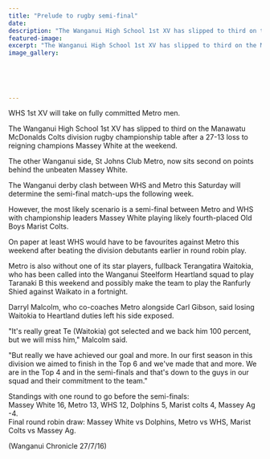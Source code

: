 ```yaml
---
title: "Prelude to rugby semi-final"
date: 
description: "The Wanganui High School 1st XV has slipped to third on the Manawatu McDonalds Colts division rugby championship table after a 27-13 loss to reigning champions Massey White at the weekend..."
featured-image: 
excerpt: "The Wanganui High School 1st XV has slipped to third on the Manawatu McDonalds Colts division rugby championship table after a 27-13 loss to reigning champions Massey White at the weekend."
image_gallery:
	
	
	
	
	
---
```


<p>WHS 1st XV will take on fully committed Metro men.</p>
<p>The Wanganui High School 1st XV has slipped to third on the Manawatu McDonalds Colts division rugby championship table after a 27-13 loss to reigning champions Massey White at the weekend.</p>
<p>The other Wanganui side, St Johns Club Metro, now sits second on points behind the unbeaten Massey White.</p>
<p>The Wanganui derby clash between WHS and Metro this Saturday will determine the semi-final match-ups the following week.</p>
<p>However, the most likely scenario is a semi-final between Metro and WHS with championship leaders Massey White playing likely fourth-placed Old Boys Marist Colts.</p>
<p>On paper at least WHS would have to be favourites against Metro this weekend after beating the division debutants earlier in round robin play.</p>
<p>Metro is also without one of its star players, fullback Terangatira Waitokia, who has been called into the Wanganui Steelform Heartland squad to play Taranaki B this weekend and possibly make the team to play the Ranfurly Shied against Waikato in a fortnight.</p>
<p>Darryl Malcolm, who co-coaches Metro alongside Carl Gibson, said losing Waitokia to Heartland duties left his side exposed.</p>
<p>"It's really great Te (Waitokia) got selected and we back him 100 percent, but we will miss him," Malcolm said.</p>
<p>"But really we have achieved our goal and more. In our first season in this division we aimed to finish in the Top 6 and we've made that and more. We are in the Top 4 and in the semi-finals and that's down to the guys in our squad and their commitment to the team."</p>
<p>Standings with one round to go before the semi-finals:<br />Massey White 16, Metro 13, WHS 12, Dolphins 5, Marist colts 4, Massey Ag -4.<br />Final round robin draw: Massey White vs Dolphins, Metro vs WHS, Marist Colts vs Massey Ag.</p>
<p>(Wanganui Chronicle 27/7/16)</p>

